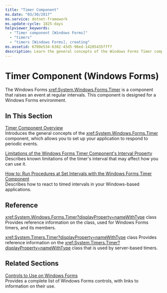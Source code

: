 ```yaml
---
title: "Timer Component"
ms.date: "03/30/2017"
ms.service: dotnet-framework
ms.update-cycle: 1825-days
helpviewer_keywords:
  - "Timer component [Windows Forms]"
  - "timers"
  - "timers [Windows Forms], creating"
ms.assetid: 6700e534-6382-43d5-98ed-14205435fff7
description: Learn the general concepts of the Windows Forms Timer component, which allows users to set applications to respond to periodic events.
---
```

# Timer Component (Windows Forms)

The Windows Forms <xref:System.Windows.Forms.Timer> is a component that raises an event at regular intervals. This component is designed for a Windows Forms environment.

## In This Section

[Timer Component Overview](timer-component-overview-windows-forms.md)\
Introduces the general concepts of the <xref:System.Windows.Forms.Timer> component, which allows you to set up your application to respond to periodic events.

[Limitations of the Windows Forms Timer Component's Interval Property](limitations-of-the-timer-component-interval-property.md)\
Describes known limitations of the timer's interval that may affect how you can use it.

[How to: Run Procedures at Set Intervals with the Windows Forms Timer Component](run-procedures-at-set-intervals-with-wf-timer-component.md)\
Describes how to react to timed intervals in your Windows-based applications.

## Reference

<xref:System.Windows.Forms.Timer?displayProperty=nameWithType> class
Provides reference information on the class, used for Windows Forms timers, and its members.

<xref:System.Timers.Timer?displayProperty=nameWithType> class
Provides reference information on the <xref:System.Timers.Timer?displayProperty=nameWithType> class that is used by server-based timers.

## Related Sections

[Controls to Use on Windows Forms](controls-to-use-on-windows-forms.md)\
Provides a complete list of Windows Forms controls, with links to information on their use.
